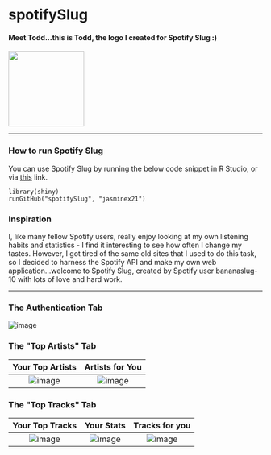 # spotifySlug

#### Meet Todd...this is Todd, the logo I created for Spotify Slug :)

<img src="https://user-images.githubusercontent.com/109494334/216837146-5f8c224d-9bfc-4586-9560-bb1f1b744841.png" width="150" height="150">

***

### How to run Spotify Slug

You can use Spotify Slug by running the below code snippet in R Studio, or via [this](https://jasminex21.shinyapps.io/spotifySlug/) link.
```
library(shiny)
runGitHub("spotifySlug", "jasminex21")
```

### Inspiration
I, like many fellow Spotify users, really enjoy looking at my own listening habits and statistics - I find it interesting to see how often I change my tastes. However, I got tired of the same old sites that I used to do this task, so I decided to harness the Spotify API and make my own web application...welcome to Spotify Slug, created by Spotify user bananaslug-10 with lots of love and hard work.


***

### The Authentication Tab
![image](https://user-images.githubusercontent.com/109494334/216837036-67ca9f76-deb1-4c07-a7b0-81e59c52ba6b.png)

### The "Top Artists" Tab
Your Top Artists              |  Artists for You               | 
:-------------------------:|:-------------------------:|
![image](https://user-images.githubusercontent.com/109494334/222799730-2924f07b-b1c5-4706-be4e-e0d7f49d58ef.png) |  ![image](https://user-images.githubusercontent.com/109494334/222799828-11ecda95-c934-4b2c-9cd9-0ef15fef43e8.png) | 

### The "Top Tracks" Tab
Your Top Tracks             |  Your Stats              |  Tracks for you          |
:-------------------------:|:-------------------------:|:-------------------------:|
![image](https://user-images.githubusercontent.com/109494334/222800347-7ffcbdaf-7cad-4b82-8d5c-596db9182c59.png) |  ![image](https://user-images.githubusercontent.com/109494334/222800496-f9caedae-806b-4a5e-9640-90d391fb0f0d.png) |  ![image](https://user-images.githubusercontent.com/109494334/222800574-66def351-57b4-41a0-a16a-f55cdcd8549b.png)
